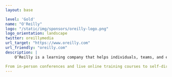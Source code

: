 ```yaml
---
layout: base

level: 'Gold'
name: "O'Reilly"
logo: "/static/img/sponsors/oreilly-logo.png"
logo_orientation: landscape
twitter: oreillymedia
url_target: "https://www.oreilly.com"
url_friendly: "oreilly.com"
description: |
    O’Reilly is a learning company that helps individuals, teams, and enterprises build skills to succeed in a world defined by technology-driven transformation.

From in-person conferences and live online training courses to self-directed learning and immediate access to problem solving online, O’Reilly has you and your team covered.
---
```

